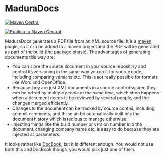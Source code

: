 MaduraDocs
==

[![Maven Central](https://maven-badges.herokuapp.com/maven-central/nz.co.senanque/maduradocs/badge.svg)](http://mvnrepository.com/artifact/nz.co.senanque/maduradocs)

[![Publish to Maven Central](https://github.com/RogerParkinson/MaduraDocs/actions/workflows/release.yaml/badge.svg)](https://github.com/RogerParkinson/MaduraDocs/actions/workflows/release.yaml)

MaduraDocs generates a PDF file from an XML source file. It is a [maven](https://maven.apache.org/) plugin, so it can be added to a maven project and the PDF will be generated as part of the build (the package phase). The advantages of generating documents this way are:

 * You can store the source document in your source repository and control its versioning in the same way you do it for source code, including comparing versions etc. This is not really possible for formats like Word and OpenOffice.
 * Because they are just XML documents in a source control system they can be edited by multiple people at the same time, which often happens when a document needs to be reviewed by several people, and the changes merged efficiently.
 * Changes to the document can be tracked by source control, including commit comments, and these an be automatically built into the document history which is tedious to manage otherwise.
 * Injecting things like the build number or version number into the document, changing company name etc, is easy to do because they are injected as parameters.

It looks rather like [DocBook](http://docbook.org/), but it is different enough. You would not use both this and DocBook though, you would pick just one of them.
